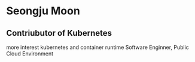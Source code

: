 # Seongju Moon

## Contriubutor of Kubernetes

more interest kubernetes and container runtime
Software Enginner, Public Cloud Environment


